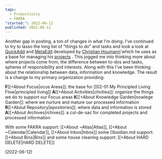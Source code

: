 ```yaml
---
tags:
  - Productivity
  - FAKRA
"started:": 2022-06-12
published: 2022-06-12
---
```


Another gap in posting, a ton of changes in what I'm doing. 
I've continued to try to lasso the long list of "things to do" and tasks and took a look at  [QuickAdd](https://github.com/chhoumann/quickadd) and [MetaEdit](https://github.com/chhoumann/MetaEdit) developed by [Christian Houmann](https://bagerbach.com/about/)'which he uses as a base for managing his [projects](https://bagerbach.com/blog/projects-and-goals-obsidian) . This jogged me into thinking more about where projects come from, the difference between to-dos and tasks, spheres of responsibility and interests. Along with this I've been thinking about the relationship between data, information and knowledge. The result is a change to my primary organization providing:

**F**[[+About Focus|ocus Areas]]: the base for [[02-01 My Principled Living Flow|principled living]]
**A**[[+About Activities|ctivities]]: organize the things we do to support our Focus areas
**K**[[+About Knowledge Garden|nowlege Garden]]: where we nurture and mature our processed information
**R**[[+About Repository|epositories]]: where data and information is stored
**A**[[+About Archives|rchives]]: a cul-de-sac for completed projects and processed information 

With some FAKRA support:  [[+About ~Atlas|Atlas]], [[+About ~Calendar|Calendar]], [[+About Inbox|Inbox]] 
some Obsidian.md support: [[+About Bins|Bins]]
and some house cleaning support:  [[+About HARD DELETE|HARD DELETE]]

(2022-06-12)